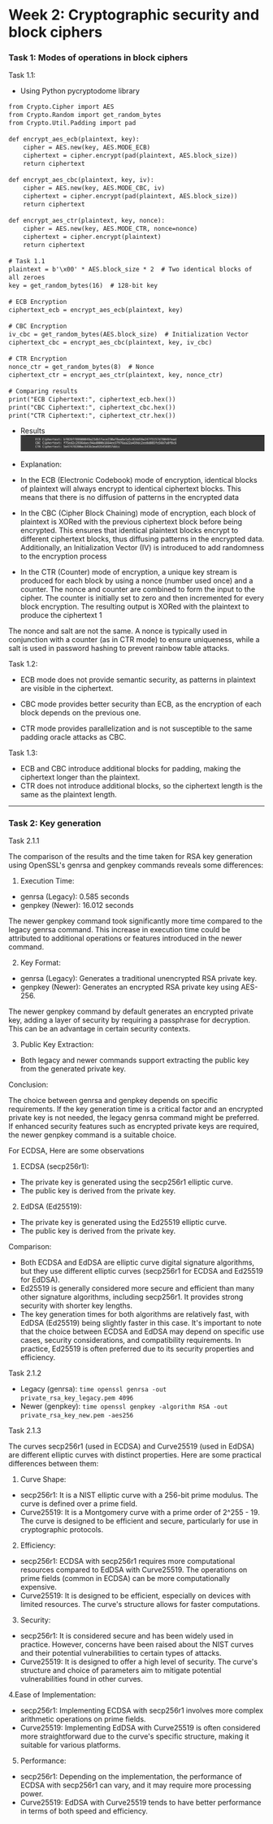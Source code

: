# Week 2: Cryptographic security and block ciphers

### Task 1: Modes of operations in block ciphers

Task 1.1:
- Using Python pycryptodome library

```
from Crypto.Cipher import AES
from Crypto.Random import get_random_bytes
from Crypto.Util.Padding import pad

def encrypt_aes_ecb(plaintext, key):
    cipher = AES.new(key, AES.MODE_ECB)
    ciphertext = cipher.encrypt(pad(plaintext, AES.block_size))
    return ciphertext

def encrypt_aes_cbc(plaintext, key, iv):
    cipher = AES.new(key, AES.MODE_CBC, iv)
    ciphertext = cipher.encrypt(pad(plaintext, AES.block_size))
    return ciphertext

def encrypt_aes_ctr(plaintext, key, nonce):
    cipher = AES.new(key, AES.MODE_CTR, nonce=nonce)
    ciphertext = cipher.encrypt(plaintext)
    return ciphertext

# Task 1.1
plaintext = b'\x00' * AES.block_size * 2  # Two identical blocks of all zeroes
key = get_random_bytes(16)  # 128-bit key

# ECB Encryption
ciphertext_ecb = encrypt_aes_ecb(plaintext, key)

# CBC Encryption
iv_cbc = get_random_bytes(AES.block_size)  # Initialization Vector
ciphertext_cbc = encrypt_aes_cbc(plaintext, key, iv_cbc)

# CTR Encryption
nonce_ctr = get_random_bytes(8)  # Nonce
ciphertext_ctr = encrypt_aes_ctr(plaintext, key, nonce_ctr)

# Comparing results
print("ECB Ciphertext:", ciphertext_ecb.hex())
print("CBC Ciphertext:", ciphertext_cbc.hex())
print("CTR Ciphertext:", ciphertext_ctr.hex())

```

- Results
![ss1](https://github.com/firstnuel/CryptoCourse-Exercises/blob/main/Week%202/sc1.png)

- Explanation:

- In the ECB (Electronic Codebook) mode of encryption, identical blocks of plaintext will always encrypt to identical ciphertext blocks. This means that there is no diffusion of patterns in the encrypted data

- In the CBC (Cipher Block Chaining) mode of encryption, each block of plaintext is XORed with the previous ciphertext block before being encrypted. This ensures that identical plaintext blocks encrypt to different ciphertext blocks, thus diffusing patterns in the encrypted data. Additionally, an Initialization Vector (IV) is introduced to add randomness to the encryption process
  
- In the CTR (Counter) mode of encryption, a unique key stream is produced for each block by using a nonce (number used once) and a counter. The nonce and counter are combined to form the input to the cipher. The counter is initially set to zero and then incremented for every block encryption. The resulting output is XORed with the plaintext to produce the ciphertext 1

The nonce and salt are not the same. A nonce is typically used in conjunction with a counter (as in CTR mode) to ensure uniqueness, while a salt is used in password hashing to prevent rainbow table attacks.

Task 1.2:
- ECB mode does not provide semantic security, as patterns in plaintext are visible in the ciphertext.
  
- CBC mode provides better security than ECB, as the encryption of each block depends on the previous one.
  
- CTR mode provides parallelization and is not susceptible to the same padding oracle attacks as CBC.


Task 1.3:

- ECB and CBC introduce additional blocks for padding, making the ciphertext longer than the plaintext.
- CTR does not introduce additional blocks, so the ciphertext length is the same as the plaintext length.

----
### Task 2: Key generation

Task 2.1.1

The comparison of the results and the time taken for RSA key generation using OpenSSL's genrsa and genpkey commands reveals some differences:

1. Execution Time:

- genrsa (Legacy): 0.585 seconds
- genpkey (Newer): 16.012 seconds
  
The newer genpkey command took significantly more time compared to the legacy genrsa command. This increase in execution time could be attributed to additional operations or features introduced in the newer command.

2. Key Format:

- genrsa (Legacy): Generates a traditional unencrypted RSA private key.
- genpkey (Newer): Generates an encrypted RSA private key using AES-256.
  
The newer genpkey command by default generates an encrypted private key, adding a layer of security by requiring a passphrase for decryption. This can be an advantage in certain security contexts.

3. Public Key Extraction:

- Both legacy and newer commands support extracting the public key from the generated private key.
  
Conclusion:

The choice between genrsa and genpkey depends on specific requirements. If the key generation time is a critical factor and an encrypted private key is not needed, the legacy genrsa command might be preferred.
If enhanced security features such as encrypted private keys are required, the newer genpkey command is a suitable choice.

For ECDSA, Here are some observations
1. ECDSA (secp256r1):

- The private key is generated using the secp256r1 elliptic curve.
- The public key is derived from the private key.
  
2. EdDSA (Ed25519):

- The private key is generated using the Ed25519 elliptic curve.
- The public key is derived from the private key.
  
Comparison:

- Both ECDSA and EdDSA are elliptic curve digital signature algorithms, but they use different elliptic curves (secp256r1 for ECDSA and Ed25519 for EdDSA).
- Ed25519 is generally considered more secure and efficient than many other signature algorithms, including secp256r1. It provides strong security with shorter key lengths.
- The key generation times for both algorithms are relatively fast, with EdDSA (Ed25519) being slightly faster in this case.
It's important to note that the choice between ECDSA and EdDSA may depend on specific use cases, security considerations, and compatibility requirements. In practice, Ed25519 is often preferred due to its security properties and efficiency.

Task 2.1.2
- Legacy (genrsa): ``time openssl genrsa -out private_rsa_key_legacy.pem 4096``
- Newer (genpkey): ``time openssl genpkey -algorithm RSA -out private_rsa_key_new.pem -aes256``

Task 2.1.3

The curves secp256r1 (used in ECDSA) and Curve25519 (used in EdDSA) are different elliptic curves with distinct properties. Here are some practical differences between them:

1. Curve Shape:

- secp256r1: It is a NIST elliptic curve with a 256-bit prime modulus. The curve is defined over a prime field.
- Curve25519: It is a Montgomery curve with a prime order of 2^255 - 19. The curve is designed to be efficient and secure, particularly for use in cryptographic protocols.

2. Efficiency:

- secp256r1: ECDSA with secp256r1 requires more computational resources compared to EdDSA with Curve25519. The operations on prime fields (common in ECDSA) can be more computationally expensive.
- Curve25519: It is designed to be efficient, especially on devices with limited resources. The curve's structure allows for faster computations.
  
3. Security:

- secp256r1: It is considered secure and has been widely used in practice. However, concerns have been raised about the NIST curves and their potential vulnerabilities to certain types of attacks.
- Curve25519: It is designed to offer a high level of security. The curve's structure and choice of parameters aim to mitigate potential vulnerabilities found in other curves.

4.Ease of Implementation:

- secp256r1: Implementing ECDSA with secp256r1 involves more complex arithmetic operations on prime fields.
- Curve25519: Implementing EdDSA with Curve25519 is often considered more straightforward due to the curve's specific structure, making it suitable for various platforms.

5. Performance:

- secp256r1: Depending on the implementation, the performance of ECDSA with secp256r1 can vary, and it may require more processing power.
- Curve25519: EdDSA with Curve25519 tends to have better performance in terms of both speed and efficiency.
